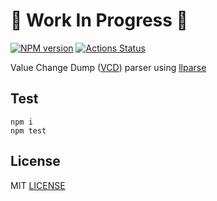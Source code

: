 # :construction: Work In Progress :construction:

[![NPM version](https://img.shields.io/npm/v/vcd-stream.svg)](https://www.npmjs.org/package/vcd-stream)
[![Actions Status](https://github.com/wavedrom/vcd/workflows/Node/badge.svg)](https://github.com/wavedrom/vcd/actions)

Value Change Dump ([VCD](https://en.wikipedia.org/wiki/Value_change_dump)) parser using [llparse](https://github.com/nodejs/llparse)

## Test

```
npm i
npm test
```

## License

MIT [LICENSE](LICENSE)
